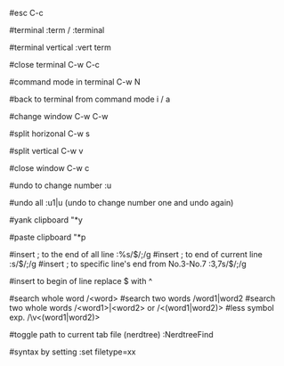#esc
C-c

#terminal
:term / :terminal

#terminal vertical
:vert term

#close terminal
C-w C-c

#command mode in terminal
C-w N

#back to terminal from command mode
i / a

#change window
C-w C-w

#split horizonal
C-w s

#split vertical
C-w v

#close window
C-w c

#undo to change number
:u <number>

#undo all
:u1|u   (undo to change number one and undo again)

#yank clipboard
"*y

#paste clipboard
"*p

#insert ; to the end of all line
:%s/$/;/g
#insert ; to end of current line
:s/$/;/g
#insert ; to specific line's end from No.3-No.7
:3,7s/$/;/g

#insert to begin of line
replace $ with ^

#search whole word
/\<word\>
#search two words
/word1\|word2
#search two whole words
/\<word1\>\|\<word2\>
or
/\<\(word1\|word2\)\>
#less symbol
exp.
/\v<(word1|word2)>

#toggle path to current tab file (nerdtree)
:NerdtreeFind

#syntax by setting
:set filetype=xx
